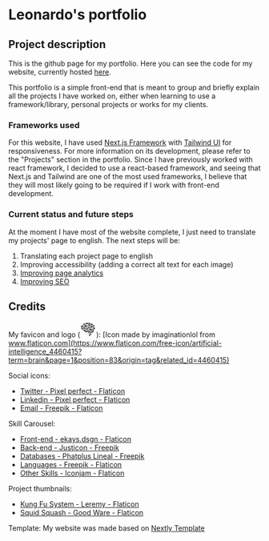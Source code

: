 # Leonardo's portfolio

## Project description
This is the github page for my portfolio. Here you can see the code for my website, currently hosted [here](https://portfolio-leo-three.vercel.app).

This portfolio is a simple front-end that is meant to group and briefly explain all the projects I have worked on, either when learning to use a framework/library, personal projects or works for my clients.

### Frameworks used
For this website, I have used [Next.js Framework](https://nextjs.org/) with [Tailwind UI](https://tailwindui.com) for responsiveness. For more information on its development, please refer to the "Projects" section in the portfolio. Since I have previously worked with react framework, I decided to use a react-based framework, and seeing that Next.js and Tailwind are one of the most used frameworks, I believe that they will most likely going to be required if I work with front-end development.

### Current status and future steps
At the moment I have most of the website complete, I just need to translate my projects' page to english. 
The next steps will be:
1. Translating each project page to english
2. Improving accessibility (adding a correct alt text for each image)
4. [Improving page analytics](https://pagespeed.web.dev/analysis/https-portfolio-leo-three-vercel-app/oda46wcnhk?form_factor=mobile)
3. [Improving SEO](https://nextjs.org/learn/seo/introduction-to-seo)

## Credits

My favicon and logo (![Neural network that looks like a brain](/public/favicon.ico)):
[Icon made by imaginationlol from www.flaticon.com](https://www.flaticon.com/free-icon/artificial-intelligence_4460415?term=brain&page=1&position=83&origin=tag&related_id=4460415)

Social icons:
- [Twitter - Pixel perfect - Flaticon](https://www.flaticon.com/free-icon/twitter_733635?term=twitter&page=1&position=4&origin=search&related_id=733635)
- [Linkedin - Pixel perfect - Flaticon](https://www.flaticon.com/free-icon/linkedin_2111532?term=linkedin&page=1&position=9&origin=search&related_id=2111532)
- [Email - Freepik - Flaticon](https://www.flaticon.com/free-icon/email_542689?term=email&page=1&position=2&origin=search&related_id=542689)

Skill Carousel:
- [Front-end - ekays.dsgn - Flaticon](https://www.flaticon.com/free-icon/front-end-programming_11987373?term=front-end&page=1&position=11&origin=search&related_id=11987373)
- [Back-end - Justicon - Freepik](https://www.freepik.com/icon/coding_2085257#fromView=search&page=1&position=8&uuid=b24058cc-6d67-4e1e-98d4-68654be5788c)
- [Databases - Phatplus Lineal - Freepik](https://www.freepik.com/icon/database-storage_2906206#fromView=search&page=1&position=0&uuid=41ace5b2-03b3-4d80-bbb0-26)
- [Languages - Freepik - Flaticon](https://www.flaticon.com/free-icon/language_3269817?term=languages&page=1&position=3&origin=search&related_id=3269817)
- [Other Skills - Iconjam - Flaticon](https://www.flaticon.com/free-icon/cloud-computing_9709059?term=computing&page=1&position=5&origin=search&related_id=9709059)

Project thumbnails:
- [Kung Fu System - Leremy - Flaticon](https://www.flaticon.com/free-icon/chinese-kung-fu_9937394?term=kung+fu&page=1&position=13&origin=search&related_id=9937394)
- [Squid Squash - Good Ware - Flaticon](https://www.flaticon.com/free-icon/console_686589?term=game&page=1&position=1&origin=search&related_id=686589)



Template: 
My website was made based on [Nextly Template](https://github.com/web3templates/nextly-template/)
